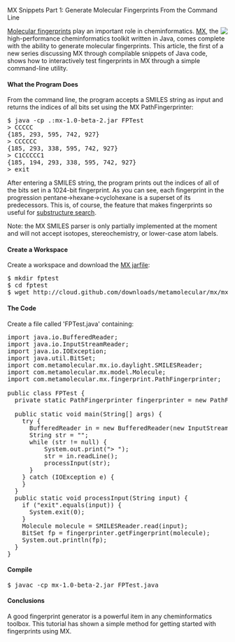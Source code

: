 MX Snippets Part 1: Generate Molecular Fingerprints From the Command Line

<a href="http://metamolecular.com/mx"><img src="http://depth-first.s3.amazonaws.com/20081121/mx.png" align="right"></img></a>[Molecular fingerprints](http://depth-first.com/articles/2008/10/02/fast-substructure-search-using-open-source-tools-part-1-fingerprints-and-databases) play an important role in cheminformatics. [MX](http://metamolecular.com/mx), the high-performance cheminformatics toolkit written in Java, comes complete with the ability to generate molecular fingerprints. This article, the first of a new series discussing MX through compilable snippets of Java code, shows how to interactively test fingerprints in MX through a simple command-line utility.

#### What the Program Does

From the command line, the program accepts a SMILES string as input and returns the indices of all bits set using the MX PathFingerprinter:

<pre class="console">
$ java -cp .:mx-1.0-beta-2.jar FPTest
> CCCCC
{185, 293, 595, 742, 927}
> CCCCCC
{185, 293, 338, 595, 742, 927}
> C1CCCCC1 
{185, 194, 293, 338, 595, 742, 927}
> exit
</pre>

After entering a SMILES string, the program prints out the indices of all of the bits set in a 1024-bit fingerprint. As you can see, each fingerprint in the progression pentane-&gt;hexane-&gt;cyclohexane is a superset of its predecessors. This is, of course, the feature that makes fingerprints so useful for [substructure search](http://depth-first.com/articles/2008/10/02/fast-substructure-search-using-open-source-tools-part-1-fingerprints-and-databases).

Note: the MX SMILES parser is only partially implemented at the moment and will not accept isotopes, stereochemistry, or lower-case atom labels.

#### Create a Workspace

Create a workspace and download the [MX jarfile](http://cloud.github.com/downloads/metamolecular/mx/mx-1.0-beta-2.jar):

<pre class="console">
$ mkdir fptest
$ cd fptest
$ wget http://cloud.github.com/downloads/metamolecular/mx/mx-1.0-beta-2.jar
</pre>

#### The Code

Create a file called 'FPTest.java' containing:

<pre class="prettyprint">
import java.io.BufferedReader;
import java.io.InputStreamReader;
import java.io.IOException;
import java.util.BitSet;
import com.metamolecular.mx.io.daylight.SMILESReader;
import com.metamolecular.mx.model.Molecule;
import com.metamolecular.mx.fingerprint.PathFingerprinter;

public class FPTest {
  private static PathFingerprinter fingerprinter = new PathFingerprinter();

  public static void main(String[] args) {
    try {
      BufferedReader in = new BufferedReader(new InputStreamReader(System.in));
      String str = "";
      while (str != null) {
          System.out.print("> ");
          str = in.readLine();
          processInput(str);
      }
    } catch (IOException e) {
    }
  }
  public static void processInput(String input) {
    if ("exit".equals(input)) {
      System.exit(0);
    }
    Molecule molecule = SMILESReader.read(input);
    BitSet fp = fingerprinter.getFingerprint(molecule);
    System.out.println(fp);
  }
}
</pre>

#### Compile

<pre class="console">
$ javac -cp mx-1.0-beta-2.jar FPTest.java
</pre>

#### Conclusions

A good fingerprint generator is a powerful item in any cheminformatics toolbox. This tutorial has shown a simple method for getting started with fingerprints using MX.